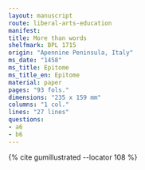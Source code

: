 ```yaml
---
layout: manuscript
route: liberal-arts-education
manifest: 
title: More than words
shelfmark: BPL 1715
origin: "Apennine Peninsula, Italy"
ms_date: "1458"
ms_title: Epitome
ms_title_en: Epitome
material: paper
pages: "93 fols."
dimensions: "235 x 159 mm"
columns: "1 col."
lines: "27 lines"
questions:
- a6
- b6
---
```


{% cite gumillustrated --locator 108 %}